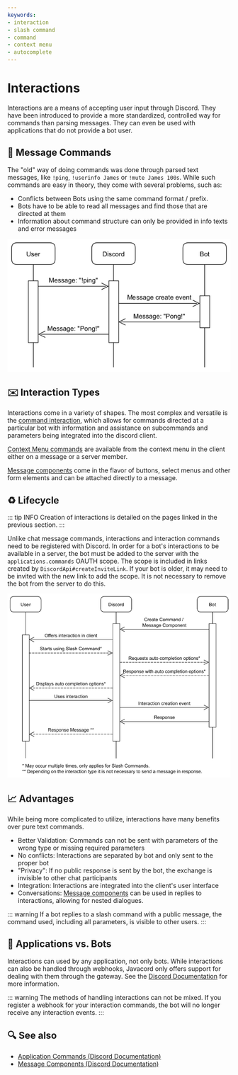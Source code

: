 ```yaml
---
keywords:
- interaction
- slash command
- command
- context menu
- autocomplete
---
```


# Interactions

Interactions are a means of accepting user input through Discord. They have been introduced to provide a more standardized, 
controlled way for commands than parsing messages. They can even be used with applications that do not provide a bot user.

## :speech_balloon: Message Commands

The "old" way of doing commands was done through parsed text messages, like `!ping`, `!userinfo James` or 
`!mute James 100s`. While such commands are easy in theory, they come with several problems, such as:

 * Conflicts between Bots using the same command format / prefix.
 * Bots have to be able to read all messages and find those that are directed at them
 * Information about command structure can only be provided in info texts and error messages

![Message Command Lifecycle](./lifecycle_command.png)

## :envelope: Interaction Types

Interactions come in a variety of shapes. The most complex and versatile is the [command interaction](commands.md), 
which allows for commands directed at a particular bot with information and assistance on subcommands and parameters
being integrated into the discord client.

[Context Menu commands](https://javadoc.io/doc/org.javacord/javacord-api/latest/org/javacord/api/interaction/ContextMenu.html) 
are available from the context menu in the client either on a message or a server member.

[Message components](components.md) come in the flavor of buttons, select menus and other form elements and can be attached directly
to a message.

## :recycle: Lifecycle

::: tip INFO
Creation of interactions is detailed on the pages linked in the previous section.
:::

Unlike chat message commands, interactions and interaction commands need to be registered with Discord. In order for 
a bot's interactions to be available in a server, the bot must be added to the server with the `applications.commands`
OAUTH scope. The scope is included in links created by `DiscordApi#createInviteLink`. If your bot is older, it may need to 
be invited with the new link to add the scope. It is not necessary to remove the bot from the server to do this.

![Interaction Command Lifecycle](./lifecycle_interaction.png)

## :chart_with_upwards_trend: Advantages

While being more complicated to utilize, interactions have many benefits over pure text commands.

* Better Validation: Commands can not be sent with parameters of the wrong type or missing required parameters
* No conflicts: Interactions are separated by bot and only sent to the proper bot
* "Privacy": If no public response is sent by the bot, the exchange is invisible to other chat participants
* Integration: Interactions are integrated into the client's user interface
* Conversations: [Message components](components.md) can be used in replies to interactions, allowing for nested dialogues.

::: warning
If a bot replies to a slash command with a public message, the command used, including all parameters, is visible to 
other users.
:::

## :robot: Applications vs. Bots

Interactions can used by any application, not only bots. While interactions can also be handled through webhooks, 
Javacord only offers support for dealing with them through the gateway. See the 
[Discord Documentation](https://discord.com/developers/docs/interactions/receiving-and-responding) for more information.

::: warning
The methods of handling interactions can not be mixed. If you register a webhook for your interaction commands, the bot
will no longer receive any interaction events.
:::

## :mag: See also

* [Application Commands (Discord Documentation)](https://discord.com/developers/docs/interactions/application-commands)
* [Message Components (Discord Documentation)](https://discord.com/developers/docs/interactions/message-components)
